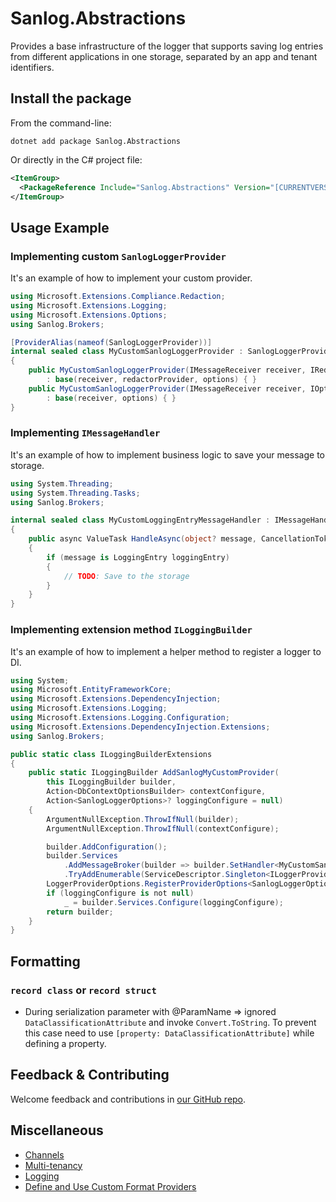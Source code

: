 ﻿# Sanlog.Abstractions

Provides a base infrastructure of the logger that supports saving log entries from different applications in one storage, separated by an app and tenant identifiers.

## Install the package

From the command-line:

```console
dotnet add package Sanlog.Abstractions
```

Or directly in the C# project file:

```xml
<ItemGroup>
  <PackageReference Include="Sanlog.Abstractions" Version="[CURRENTVERSION]" />
</ItemGroup>
```

## Usage Example

### Implementing custom `SanlogLoggerProvider`
It's an example of how to implement your custom provider.

```csharp
using Microsoft.Extensions.Compliance.Redaction;
using Microsoft.Extensions.Logging;
using Microsoft.Extensions.Options;
using Sanlog.Brokers;

[ProviderAlias(nameof(SanlogLoggerProvider))]
internal sealed class MyCustomSanlogLoggerProvider : SanlogLoggerProvider
{
    public MyCustomSanlogLoggerProvider(IMessageReceiver receiver, IRedactorProvider redactorProvider, IOptions<SanlogLoggerOptions> options)
        : base(receiver, redactorProvider, options) { }
    public MyCustomSanlogLoggerProvider(IMessageReceiver receiver, IOptions<SanlogLoggerOptions> options)
        : base(receiver, options) { }
}
```

### Implementing `IMessageHandler`
It's an example of how to implement business logic to save your message to storage.

```csharp
using System.Threading;
using System.Threading.Tasks;
using Sanlog.Brokers;

internal sealed class MyCustomLoggingEntryMessageHandler : IMessageHandler
{
    public async ValueTask HandleAsync(object? message, CancellationToken cancellationToken)
    {
        if (message is LoggingEntry loggingEntry)
        {
            // TODO: Save to the storage
        }
    }
}
```

### Implementing extension method `ILoggingBuilder`
It's an example of how to implement a helper method to register a logger to DI.

```csharp
using System;
using Microsoft.EntityFrameworkCore;
using Microsoft.Extensions.DependencyInjection;
using Microsoft.Extensions.Logging;
using Microsoft.Extensions.Logging.Configuration;
using Microsoft.Extensions.DependencyInjection.Extensions;
using Sanlog.Brokers;

public static class ILoggingBuilderExtensions
{
    public static ILoggingBuilder AddSanlogMyCustomProvider(
        this ILoggingBuilder builder,
        Action<DbContextOptionsBuilder> contextConfigure,
        Action<SanlogLoggerOptions>? loggingConfigure = null)
    {
        ArgumentNullException.ThrowIfNull(builder);
        ArgumentNullException.ThrowIfNull(contextConfigure);

        builder.AddConfiguration();
        builder.Services
            .AddMessageBroker(builder => builder.SetHandler<MyCustomSanlogLoggerProvider, MyCustomLoggingEntryMessageHandler>()) // register here your IMessageHandler
            .TryAddEnumerable(ServiceDescriptor.Singleton<ILoggerProvider, MyCustomSanlogLoggerProvider>());
        LoggerProviderOptions.RegisterProviderOptions<SanlogLoggerOptions, MyCustomSanlogLoggerProvider>(builder.Services);
        if (loggingConfigure is not null)
            _ = builder.Services.Configure(loggingConfigure);
        return builder;
    }
}
```

## Formatting

### `record class` or `record struct`
- During serialization parameter with @ParamName => ignored `DataClassificationAttribute` and invoke `Convert.ToString`. To prevent this case need to use `[property: DataClassificationAttribute]` while defining a property.

## Feedback & Contributing
Welcome feedback and contributions in [our GitHub repo](https://github.com/Leviasan/Sanlog).

## Miscellaneous
- [Channels](https://learn.microsoft.com/en-us/dotnet/core/extensions/channels)
- [Multi-tenancy](https://learn.microsoft.com/en-us/ef/core/miscellaneous/multitenancy)
- [Logging](https://learn.microsoft.com/en-us/dotnet/core/extensions/logging?tabs=command-line)
- [Define and Use Custom Format Providers](https://learn.microsoft.com/en-us/dotnet/standard/base-types/how-to-define-and-use-custom-numeric-format-providers)